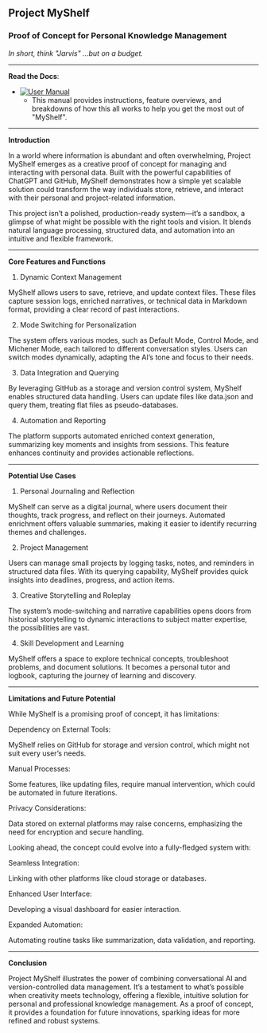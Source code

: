 ## Project MyShelf

### Proof of Concept for Personal Knowledge Management

_In short, think "Jarvis" ...but on a budget._

---

**Read the Docs**:
   - [![User Manual](https://img.shields.io/badge/user%20manual-8A2BE2)](https://github.com/bsc7080gbc/genai_prompt_myshelf/wiki)
     - This manual provides instructions, feature overviews, and breakdowns of how this all works to help you get the most out of "MyShelf".
    
---

**Introduction**

In a world where information is abundant and often overwhelming, Project MyShelf emerges as a creative proof of concept for managing and interacting with personal data. Built with the powerful capabilities of ChatGPT and GitHub, MyShelf demonstrates how a simple yet scalable solution could transform the way individuals store, retrieve, and interact with their personal and project-related information.

This project isn’t a polished, production-ready system—it’s a sandbox, a glimpse of what might be possible with the right tools and vision. It blends natural language processing, structured data, and automation into an intuitive and flexible framework.


---

**Core Features and Functions**

1. Dynamic Context Management
   
MyShelf allows users to save, retrieve, and update context files. These files capture session logs, enriched narratives, or technical data in Markdown format, providing a clear record of past interactions.


2. Mode Switching for Personalization

The system offers various modes, such as Default Mode, Control Mode, and Michener Mode, each tailored to different conversation styles. Users can switch modes dynamically, adapting the AI’s tone and focus to their needs.


3. Data Integration and Querying
   
By leveraging GitHub as a storage and version control system, MyShelf enables structured data handling. Users can update files like data.json and query them, treating flat files as pseudo-databases.


4. Automation and Reporting
   
The platform supports automated enriched context generation, summarizing key moments and insights from sessions. This feature enhances continuity and provides actionable reflections.

---

**Potential Use Cases**

1. Personal Journaling and Reflection
   
MyShelf can serve as a digital journal, where users document their thoughts, track progress, and reflect on their journeys. Automated enrichment offers valuable summaries, making it easier to identify recurring themes and challenges.


2. Project Management
   
Users can manage small projects by logging tasks, notes, and reminders in structured data files. With its querying capability, MyShelf provides quick insights into deadlines, progress, and action items.


3. Creative Storytelling and Roleplay
   
The system’s mode-switching and narrative capabilities opens doors from historical storytelling to dynamic interactions to subject matter expertise, the possibilities are vast.


4. Skill Development and Learning
   
MyShelf offers a space to explore technical concepts, troubleshoot problems, and document solutions. It becomes a personal tutor and logbook, capturing the journey of learning and discovery.

---

**Limitations and Future Potential**

While MyShelf is a promising proof of concept, it has limitations:

Dependency on External Tools: 

MyShelf relies on GitHub for storage and version control, which might not suit every user’s needs.

Manual Processes: 

Some features, like updating files, require manual intervention, which could be automated in future iterations.

Privacy Considerations: 

Data stored on external platforms may raise concerns, emphasizing the need for encryption and secure handling.


Looking ahead, the concept could evolve into a fully-fledged system with:

Seamless Integration: 

Linking with other platforms like cloud storage or databases.

Enhanced User Interface: 

Developing a visual dashboard for easier interaction.

Expanded Automation: 

Automating routine tasks like summarization, data validation, and reporting.

---

**Conclusion**

Project MyShelf illustrates the power of combining conversational AI and version-controlled data management. It’s a testament to what’s possible when creativity meets technology, offering a flexible, intuitive solution for personal and professional knowledge management. As a proof of concept, it provides a foundation for future innovations, sparking ideas for more refined and robust systems.

